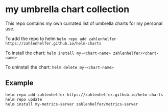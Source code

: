 # my umbrella chart collection

This repo contains my own currated list of umbrella charts for my personal use.

To add the repo to helm
`helm repo add zahlenhelfer https://zahlenhelfer.github.io/helm-charts`

To install the <chart-name> chart:
`helm install my-<chart-name> zahlenhelfer/<chart-name>`

To uninstall the chart:
`helm delete my-<chart-name>`

## Example

```bash
helm repo add zahlenhelfer https://zahlenhelfer.github.io/helm-charts
helm repo update
helm install my-metrics-server zahlenhelfer/metrics-server
```
